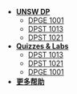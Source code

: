 <!--
* [首页](zh-cn/)
* [指南](zh-cn/guide)
-->

* [**UNSW DP**](/)
    * [DPGE 1001](/DPGE1001/)
    * [DPST 1013](/DPST1013/)
    * [DPST 1021](/DPST1021/)
* [**Quizzes & Labs**](/homework/)
    * [DPST 1013](/homework/DPST1013/)
    * [DPST 1021](/homework/DPST1021/)
    * [DPGE 1001](/homework/DPGE1001/)
* [**更多帮助**](https://www.unsw.vip/#/help/)